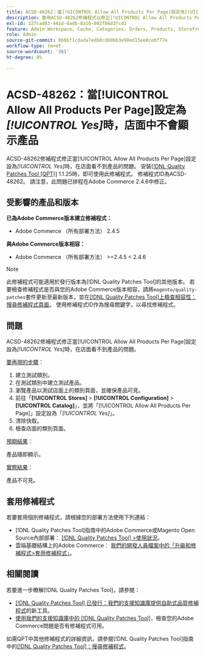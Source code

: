 ```yaml
---
title: ACSD-48262：當[!UICONTROL Allow All Products Per Page]設定為[!UICONTROL Yes]時，店面中不會顯示產品
description: 套用ACSD-48262修補程式以修正[!UICONTROL Allow All Products Per Page]設定設為[!UICONTROL Yes]時店面中看不到產品的Adobe Commerce問題。
exl-id: 327cad03-441d-4adb-8a10-802f06d3fcd1
feature: Admin Workspace, Cache, Categories, Orders, Products, Storefront
role: Admin
source-git-commit: 8b6bf1cdada7edb0cdb0bb3e90ed15ee8cebf77e
workflow-type: tm+mt
source-wordcount: '361'
ht-degree: 0%

---
```


# ACSD-48262：當[!UICONTROL Allow All Products Per Page]設定為&#x200B;*[!UICONTROL Yes]*&#x200B;時，店面中不會顯示產品

ACSD-48262修補程式修正當[!UICONTROL Allow All Products Per Page]設定設為&#x200B;*[!UICONTROL Yes]*&#x200B;時，在店面看不到產品的問題。 安裝[[!DNL Quality Patches Tool (QPT)]](/help/announcements/adobe-commerce-announcements/magento-quality-patches-released-new-tool-to-self-serve-quality-patches.md) 1.1.25時，即可使用此修補程式。 修補程式ID為ACSD-48262。 請注意，此問題已排程在Adobe Commerce 2.4.6中修正。

## 受影響的產品和版本

**已為Adobe Commerce版本建立修補程式：**

* Adobe Commerce （所有部署方法） 2.4.5

**與Adobe Commerce版本相容：**

* Adobe Commerce （所有部署方法） >=2.4.5 &lt; 2.4.6

>[!NOTE]
>
>此修補程式可能適用於發行版本為[!DNL Quality Patches Tool]的其他版本。 若要檢查修補程式是否與您的Adobe Commerce版本相容，請將`magento/quality-patches`套件更新至最新版本，並在[[!DNL Quality Patches Tool]上檢查相容性：搜尋修補程式頁面](https://experienceleague.adobe.com/tools/commerce-quality-patches/index.html)。 使用修補程式ID作為搜尋關鍵字，以尋找修補程式。

## 問題

ACSD-48262修補程式修正當[!UICONTROL Allow All Products Per Page]設定設為&#x200B;*[!UICONTROL Yes]*&#x200B;時，在店面看不到產品的問題。

<u>要再現的步驟</u>：

1. 建立測試類別。
1. 在測試類別中建立測試產品。
1. 瀏覽產品以測試店面上的類別頁面，並確保產品可見。
1. 前往「**[!UICONTROL Stores]** > **[!UICONTROL Configuration]** > **[!UICONTROL Catalog]**」，並將「[!UICONTROL Allow All Products Per Page]」設定設為「*[!UICONTROL Yes]*」。
1. 清除快取。
1. 檢查店面的類別頁面。

<u>預期結果</u>：

產品隨即顯示。

<u>實際結果</u>：

產品不可見。

## 套用修補程式

若要套用個別修補程式，請根據您的部署方法使用下列連結：

* [!DNL Quality Patches Tool]指南中的Adobe Commerce或Magento Open Source內部部署： [[!DNL Quality Patches Tool] >使用狀況](https://experienceleague.adobe.com/docs/commerce-operations/tools/quality-patches-tool/usage.html)。
* 雲端基礎結構上的Adobe Commerce： [我們的開發人員檔案中的「升級和修補程式>套用修補程式」](https://experienceleague.adobe.com/en/docs/commerce-cloud-service/user-guide/develop/upgrade/apply-patches)。


## 相關閱讀

若要進一步瞭解[!DNL Quality Patches Tool]，請參閱：

* [[!DNL Quality Patches Tool] 已發行：我們的支援知識庫提供自助式品質修補程式](/help/announcements/adobe-commerce-announcements/magento-quality-patches-released-new-tool-to-self-serve-quality-patches.md)的新工具。
* [使用我們的支援知識庫中的 [!DNL Quality Patches Tool]](/help/support-tools/patches-available-in-qpt-tool/check-patch-for-magento-issue-with-magento-quality-patches.md)，檢查您的Adobe Commerce問題是否有修補程式可用。

如需QPT中其他修補程式的詳細資訊，請參閱[!DNL Quality Patches Tool]指南中的[[!DNL Quality Patches Tool]：搜尋修補程式](https://experienceleague.adobe.com/tools/commerce-quality-patches/index.html)。
